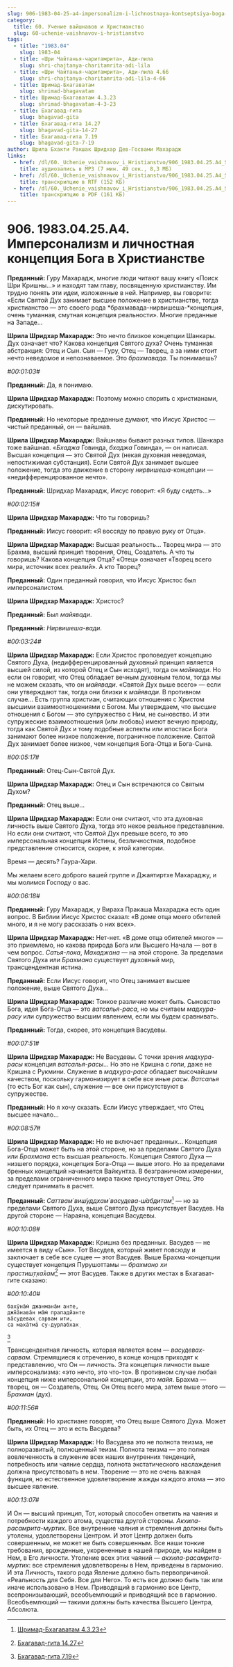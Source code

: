 ```yaml
---
slug: 906-1983-04-25-a4-impersonalizm-i-lichnostnaya-kontseptsiya-boga-v-hristianstve
category:
  title: 60. Учение вайшнавов и Христианство
  slug: 60-uchenie-vaishnavov-i-hristianstvo
tags:
  - title: "1983.04"
    slug: 1983-04
  - title: «Шри Чайтанья-чаритамрита», Ади-лила
    slug: shri-chajtanya-charitamrita-adi-lila
  - title: «Шри Чайтанья-чаритамрита», Ади-лила 4.66
    slug: shri-chajtanya-charitamrita-adi-lila-4-66
  - title: Шримад-Бхагаватам
    slug: shrimad-bhagavatam
  - title: Шримад-Бхагаватам 4.3.23
    slug: shrimad-bhagavatam-4-3-23
  - title: Бхагавад-гита
    slug: bhagavad-gita
  - title: Бхагавад-гита 14.27
    slug: bhagavad-gita-14-27
  - title: Бхагавад-гита 7.19
    slug: bhagavad-gita-7-19
author: Шрила Бхакти Ракшак Шридхар Дев-Госвами Махарадж
links:
  - href: /dl/60._Uchenie_vaishnavov_i_Hristianstvo/906_1983.04.25.A4_SridharMj_Impersonalizm_i_lichnostnaya_koncepciya_Boga_v_Hristianstve.mp3
    title: аудиозапись в MP3 (7 мин. 49 сек., 8,3 МБ)
  - href: /dl/60._Uchenie_vaishnavov_i_Hristianstvo/906_1983.04.25.A4_SridharMj_Impersonalizm_i_lichnostnaya_koncepciya_Boga_v_Hristianstve.rtf
    title: транскрипцию в RTF (152 КБ)
  - href: /dl/60._Uchenie_vaishnavov_i_Hristianstvo/906_1983.04.25.A4_SridharMj_Impersonalizm_i_lichnostnaya_koncepciya_Boga_v_Hristianstve.pdf
    title: транскрипцию в PDF (161 КБ)
---
```


# 906. 1983.04.25.A4. Имперсонализм и личностная концепция Бога в Христианстве

**Преданный:** Гуру Махарадж, многие люди читают вашу книгу «Поиск Шри Кришны…» и находят там главу, посвященную христианству. Им трудно понять эти идеи, изложенные в ней. Например, вы говорите: «Если Святой Дух занимает высшее положение в христианстве, тогда христианство — это своего рода *брахмавада-нирвишеша-*концепция, очень туманная, смутная концепция реальности». Многие преданные на Западе…

**Шрила Шридхар Махарадж:** Это нечто близкое концепции Шанкары. Дух означает что? Какова концепция Святого духа? Очень туманная абстракция: Отец и Сын. Сын — Гуру, Отец — Творец, а за ними стоит нечто неведомое и непознаваемое. Это *брахмавада*. Ты понимаешь?

*#00:01:03#*

**Преданный:** Да, я понимаю.

**Шрила Шридхар Махарадж:** Поэтому можно спорить с христианами, дискутировать.

**Преданный:** Но некоторые преданные думают, что Иисус Христос — чистый преданный, он — вайшнав.

**Шрила Шридхар Махарадж:** Вайшнавы бывают разных типов. Шанкара тоже вайшнав. «*Бхаджа* Говинда, *бхаджа* Говинда», — он написал. Высшая концепция — это Святой Дух (некая духовная неведомая, непостижимая субстанция). Если Святой Дух занимает высшее положение, тогда это движение в сторону *нирвишеша*-концепции — «недифференцированное нечто».

**Преданный:** Шридхар Махарадж, Иисус говорит: «Я буду сидеть…»

*#00:02:15#*

**Шрила Шридхар Махарадж:** Что ты говоришь?

**Преданный:** Иисус говорит: «Я воссяду по правую руку от Отца».

**Шрила Шридхар Махарадж:** Высшая реальность… Творец мира — это Брахма, высший принцип творения, Отец, Создатель. А что ты говоришь? Какова концепция Отца? «Отец» означает «Творец всего мира, источник всех реалий». А кто Творец?

**Преданный:** Один преданный говорил, что Иисус Христос был имперсоналистом.

**Шрила Шридхар Махарадж:** Христос?

**Преданный:** Был *майявади*.

**Преданный:** *Нирвишеша-вади*.

*#00:03:24#*

**Шрила Шридхар Махарадж:** Если Христос проповедует концепцию Святого Духа, (недифференцированный духовный принцип является высшей силой, из которой Отец и Сын исходят), тогда он *майявади*. Но если он говорит, что Отец обладает вечным духовным телом, тогда мы не можем сказать, что он *майявади*. «Святой Дух выше всего» — если они утверждают так, тогда они близки к *майявади*. В противном случае… Есть группа христиан, считающих отношения с Христом высшими взаимоотношениями с Богом. Мы утверждаем, что высшие отношения с Богом — это супружество с Ним, не сыновство. И эти супружеские взаимоотношения (или любовь) имеют вечную природу, тогда как Святой Дух и тому подобные аспекты или ипостаси Бога занимают более низкое положение, пограничное положение. Святой Дух занимает более низкое, чем концепция Бога-Отца и Бога-Сына.

*#00:05:17#*

**Преданный:** Отец-Сын-Святой Дух.

**Шрила Шридхар Махарадж:** Отец и Сын встречаются со Святым Духом?

**Преданный:** Отец выше…

**Шрила Шридхар Махарадж:** Если они считают, что эта духовная личность выше Святого Духа, тогда это некое реальное представление. Но если они считают, что Святой Дух превыше всего, то это имперсональная концепция Истины, безличностная, подобное представление относится, скорее, к этой категории.

Время — десять? Гаура-Хари.

Мы желаем всего доброго вашей группе и Джаятиртхе Махараджу, и мы молимся Господу о вас.

*#00:06:18#*

**Преданный:** Гуру Махарадж, у Вираха Пракаша Махараджа есть один вопрос. В Библии Иисус Христос сказал: «В доме отца моего обителей много, и я не могу рассказать о них всех».

**Шрила Шридхар Махарадж:** Нет-нет. «В доме отца обителей много» — это приемлемо, но какова природа Бога или Высшего Начала — вот в чем вопрос. *Сатья-лока*, *Махаджана* — на этой стороне. За пределами Святого Духа или *Брахмана* существует духовный мир, трансцендентная истина.

**Преданный:** Если Иисус говорит, что Отец занимает высшее положение, выше Святого Духа…

**Шрила Шридхар Махарадж:** Тонкое различие может быть. Сыновство Бога, идея Бога-Отца — это *ватсалья-раса*, но мы считаем *мадхура-расу* или супружество высшим явлением, если мы будем сравнивать.

**Преданный:** Тогда, скорее, это концепция Васудевы.

*#00:07:51#*

**Шрила Шридхар Махарадж:** Не Васудевы. С точки зрения *мадхура-расы* концепция *ватсалья-расы*… Но это не Кришна с *гопи*, даже не Кришна с Рукмини. Служение в *мадхура-расе* обладает высочайшим качеством, поскольку гармонизирует в себе все иные *расы*. *Ватсалья* (то есть Бог как сын), служение — все они присутствуют в супружестве.

**Преданный:** Но я хочу сказать. Если Иисус утверждает, что Отец высшее начало…

*#00:08:57#*

**Шрила Шридхар Махарадж:** Но не включает преданных… Концепция Бога-Отца может быть на этой стороне, но за пределами Святого Духа или *Брахмана* есть высшая реальность. Концепция Святого Духа — низшего порядка, концепция Бога-Отца — выше этого. Но за пределами бренных концепций начинается Вайкунтха. В безграничном измерении, за пределами ограниченного мира также присутствует Отец. Это следует принимать в расчет.

**Преданный:** *Саттвам̇ виш́уддхам̇ васудева-ш́абдитам̇*[^_ftn1] — но за пределами Святого Духа, выше Святого Духа присутствует Васудев. На другой стороне — Нараяна, концепция Васудевы.

*#00:10:08#*

**Шрила Шридхар Махарадж:** Кришна без преданных. Васудев — не имеется в виду «Сын». Тот Васудев, который живет повсюду и заключает в себе все сущее — этот Васудев. Выше Брахма-концепции существует концепция Пурушоттамы — *брахман̣о хи прастиш̣т̣ха̄хам*[^_ftn2] — этот Васудев. Также в других местах в Бхагават-гите сказано:

*#00:10:40#*

    бахӯна̄м̇ джанмана̄м анте,
    джн̃а̄нава̄н ма̄м̇ прападйанте
    ва̄судевах̣ сарвам ити,
    са маха̄тма̄ су-дурлабхах̣
[^_ftn3]

Трансцендентная личность, которая является всем — *васудевах-сарвам*. Стремящиеся к отречению, в конце концов приходят к представлению, что Он — личность. Эта концепция личности выше имперсонализма: «это нечто, это что-то». В противном случае любая концепция ниже имперсональной концепции, это *майя*. Брахма — творец, он — Создатель, Отец. Он Отец всего мира, затем выше этого — *Брахман* (дух).

*#00:11:56#*

**Преданный:** Но христиане говорят, что Отец выше Святого Духа. Может быть, их Отец — это и есть Васудева?

**Шрила Шридхар Махарадж:** Но Васудева это не полнота теизма, не полноразвитый, полноценный теизм. Полнота теизма — это полная вовлеченность в служение всех наших внутренних тенденций, потребность или чаяние сердца, полнота экстатического наслаждения должна присутствовать в нем. Творение — это не очень важная функция, но естественное удовлетворение жажды каждого атома — это высшее явление.

*#00:13:07#*

И Он — высший принцип, Тот, который способен ответить на чаяния и потребности каждого атома, существа другой стороны. *Акхила-расамрита-муртих*. Все внутренние чаяния и стремления должны быть утолены, удовлетворены Центром. И этот Центр должен быть совершенным, не может не быть совершенным. Все наши тонкие требования, врожденные, укорененные в нашей природе, мы найдем в Нем, в Его личности. Утоление всех этих чаяний — *акхила-расамрита-муртих*: все стремления удовлетворены в Нем, приведены в гармонию. И эта Личность, такого рода Явление должно быть первопричиной. «Реальность для Себя. Все для Него». То есть все должно быть так или иначе использовано в Нем. Приводящий в гармонию все Центр, всепронизывающий, всеобъемлющий и приводящий все в гармонию. Всеобъемлющий — такими должны быть качества Высшего Центра, Абсолюта.



[^_ftn1]: [Шримад-Бхагаватам 4.3.23](../notes/shrimad-bhagavatam/shrimad-bhagavatam-4-3-23.md)

[^_ftn2]: [Бхагавад-гита 14.27](../notes/bhagavad-gita/bhagavad-gita-14-27.md)

[^_ftn3]: [Бхагавад-гита 7.19](../notes/bhagavad-gita/bhagavad-gita-7-19.md)
